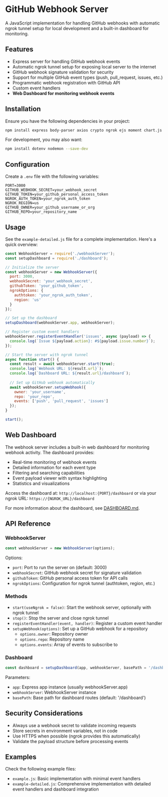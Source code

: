 # GitHub Webhook Server

A JavaScript implementation for handling GitHub webhooks with automatic ngrok tunnel setup for local development and a built-in dashboard for monitoring.

## Features

- Express server for handling GitHub webhook events
- Automatic ngrok tunnel setup for exposing local server to the internet
- GitHub webhook signature validation for security
- Support for multiple GitHub event types (push, pull_request, issues, etc.)
- Programmatic webhook registration with GitHub API
- Custom event handlers
- **Web Dashboard for monitoring webhook events**

## Installation

Ensure you have the following dependencies in your project:

```bash
npm install express body-parser axios crypto ngrok ejs moment chart.js @octokit/rest
```

For development, you may also want:

```bash
npm install dotenv nodemon --save-dev
```

## Configuration

Create a `.env` file with the following variables:

```
PORT=3000
GITHUB_WEBHOOK_SECRET=your_webhook_secret
GITHUB_TOKEN=your_github_personal_access_token
NGROK_AUTH_TOKEN=your_ngrok_auth_token
NGROK_REGION=us
GITHUB_OWNER=your_github_username_or_org
GITHUB_REPO=your_repository_name
```

## Usage

See the `example-detailed.js` file for a complete implementation. Here's a quick overview:

```javascript
const WebhookServer = require('./webhookServer');
const setupDashboard = require('./dashboard');

// Initialize the server
const webhookServer = new WebhookServer({
  port: 3000,
  webhookSecret: 'your_webhook_secret',
  githubToken: 'your_github_token',
  ngrokOptions: {
    authtoken: 'your_ngrok_auth_token',
    region: 'us'
  }
});

// Set up the dashboard
setupDashboard(webhookServer.app, webhookServer);

// Register custom event handlers
webhookServer.registerEventHandler('issues', async (payload) => {
  console.log(`Issue ${payload.action}: #${payload.issue.number}`);
});

// Start the server with ngrok tunnel
async function start() {
  const result = await webhookServer.start(true);
  console.log(`Webhook URL: ${result.url}`);
  console.log(`Dashboard URL: ${result.url}/dashboard`);
  
  // Set up GitHub webhook automatically
  await webhookServer.setupWebhook({
    owner: 'your_username',
    repo: 'your_repo',
    events: ['push', 'pull_request', 'issues']
  });
}

start();
```

## Web Dashboard

The webhook server includes a built-in web dashboard for monitoring webhook activity. The dashboard provides:

- Real-time monitoring of webhook events
- Detailed information for each event type
- Filtering and searching capabilities
- Event payload viewer with syntax highlighting
- Statistics and visualizations

Access the dashboard at: `http://localhost:{PORT}/dashboard` or via your ngrok URL: `https://{NGROK_URL}/dashboard`

For more information about the dashboard, see [DASHBOARD.md](./DASHBOARD.md).

## API Reference

### WebhookServer

```javascript
const webhookServer = new WebhookServer(options);
```

Options:
- `port`: Port to run the server on (default: 3000)
- `webhookSecret`: GitHub webhook secret for signature validation
- `githubToken`: GitHub personal access token for API calls
- `ngrokOptions`: Configuration for ngrok tunnel (authtoken, region, etc.)

### Methods

- `start(useNgrok = false)`: Start the webhook server, optionally with ngrok tunnel
- `stop()`: Stop the server and close ngrok tunnel
- `registerEventHandler(event, handler)`: Register a custom event handler
- `setupWebhook(options)`: Set up a GitHub webhook for a repository
  - `options.owner`: Repository owner
  - `options.repo`: Repository name
  - `options.events`: Array of events to subscribe to

### Dashboard

```javascript
const dashboard = setupDashboard(app, webhookServer, basePath = '/dashboard');
```

Parameters:
- `app`: Express app instance (usually webhookServer.app)
- `webhookServer`: WebhookServer instance
- `basePath`: Base path for dashboard routes (default: '/dashboard')

## Security Considerations

- Always use a webhook secret to validate incoming requests
- Store secrets in environment variables, not in code
- Use HTTPS when possible (ngrok provides this automatically)
- Validate the payload structure before processing events

## Examples

Check the following example files:
- `example.js`: Basic implementation with minimal event handlers
- `example-detailed.js`: Comprehensive implementation with detailed event handlers and dashboard integration 